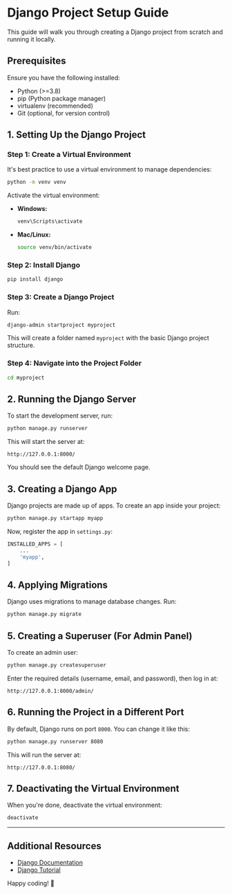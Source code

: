 # Django Project Setup Guide

This guide will walk you through creating a Django project from scratch and running it locally.

## Prerequisites

Ensure you have the following installed:
- Python (>=3.8)
- pip (Python package manager)
- virtualenv (recommended)
- Git (optional, for version control)

## 1. Setting Up the Django Project

### Step 1: Create a Virtual Environment
It's best practice to use a virtual environment to manage dependencies:

```sh
python -m venv venv
```

Activate the virtual environment:
- **Windows:**
  ```sh
  venv\Scripts\activate
  ```
- **Mac/Linux:**
  ```sh
  source venv/bin/activate
  ```

### Step 2: Install Django

```sh
pip install django
```

### Step 3: Create a Django Project

Run:

```sh
django-admin startproject myproject
```

This will create a folder named `myproject` with the basic Django project structure.

### Step 4: Navigate into the Project Folder

```sh
cd myproject
```

## 2. Running the Django Server

To start the development server, run:

```sh
python manage.py runserver
```

This will start the server at:

```
http://127.0.0.1:8000/
```

You should see the default Django welcome page.

## 3. Creating a Django App

Django projects are made up of apps. To create an app inside your project:

```sh
python manage.py startapp myapp
```

Now, register the app in `settings.py`:

```python
INSTALLED_APPS = [
    ...
    'myapp',
]
```

## 4. Applying Migrations

Django uses migrations to manage database changes. Run:

```sh
python manage.py migrate
```

## 5. Creating a Superuser (For Admin Panel)

To create an admin user:

```sh
python manage.py createsuperuser
```

Enter the required details (username, email, and password), then log in at:

```
http://127.0.0.1:8000/admin/
```

## 6. Running the Project in a Different Port

By default, Django runs on port `8000`. You can change it like this:

```sh
python manage.py runserver 8080
```

This will run the server at:

```
http://127.0.0.1:8080/
```

## 7. Deactivating the Virtual Environment

When you're done, deactivate the virtual environment:

```sh
deactivate
```

---

## Additional Resources

- [Django Documentation](https://docs.djangoproject.com/en/stable/)
- [Django Tutorial](https://docs.djangoproject.com/en/stable/intro/tutorial01/)

Happy coding! 🚀
